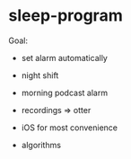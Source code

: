 # sleep-program

Goal: 
* set alarm automatically
* night shift
* morning podcast alarm
* recordings => otter
* iOS for most convenience

* algorithms
